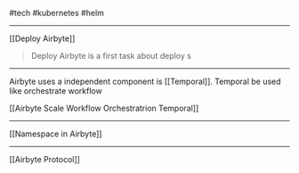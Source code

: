 #tech #kubernetes #helm 

---
[[Deploy Airbyte]]
> Deploy Airbyte is a first task about deploy s

---

Airbyte uses a independent component is [[Temporal]]. Temporal be used like orchestrate workflow

[[Airbyte Scale Workflow Orchestratrion Temporal]]


----

[[Namespace in Airbyte]]


---

[[Airbyte Protocol]]